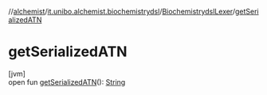 //[alchemist](../../../index.md)/[it.unibo.alchemist.biochemistrydsl](../index.md)/[BiochemistrydslLexer](index.md)/[getSerializedATN](get-serialized-a-t-n.md)

# getSerializedATN

[jvm]\
open fun [getSerializedATN](get-serialized-a-t-n.md)(): [String](https://docs.oracle.com/javase/8/docs/api/java/lang/String.html)

